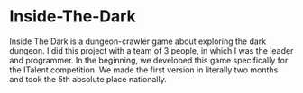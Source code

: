 # Inside-The-Dark
Inside The Dark is a dungeon-crawler game about exploring the dark dungeon. I did this project with a team of 3 people, in which I was the leader and programmer. In the beginning, we developed this game specifically for the ITalent competition. We made the first version in literally two months and took the 5th absolute place nationally.
